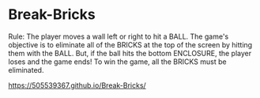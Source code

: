 # Break-Bricks

Rule:
The player moves a wall left or right to hit a BALL. The game's objective is to eliminate all of the BRICKS at the top of the screen by hitting them with the BALL. But, if the ball hits the bottom ENCLOSURE, the player loses and the game ends! To win the game, all the BRICKS must be eliminated.


https://505539367.github.io/Break-Bricks/
